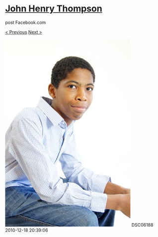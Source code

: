 # [John Henry Thompson](../README.md)
post Facebook.com

[< Previous](2010-12-18-18.md) [Next >](2010-12-18-20.md)

[![](../media/2010-12-18/Fam-2010-DSC06188.jpg)](../README.md)
DSC06188
2010-12-18 20:39:06